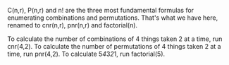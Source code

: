 C(n,r), P(n,r) and n! are the three most fundamental formulas 
for enumerating combinations and permutations. That's what we 
have here, renamed to cnr(n,r), pnr(n,r) and factorial(n).

To calculate the number of combinations of 4 things taken 2 at
a time, run cnr(4,2). 
To calculate the number of permutations of 4 things taken 2 at 
a time, run pnr(4,2).
To calculate 5*4*3*2*1, run factorial(5).
